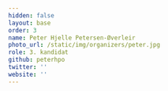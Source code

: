 ```yaml
---
hidden: false
layout: base
order: 3
name: Peter Hjelle Petersen-Øverleir
photo_url: /static/img/organizers/peter.jpg
role: 3. kandidat
github: peterhpo
twitter: ''
website: ''
---
```

